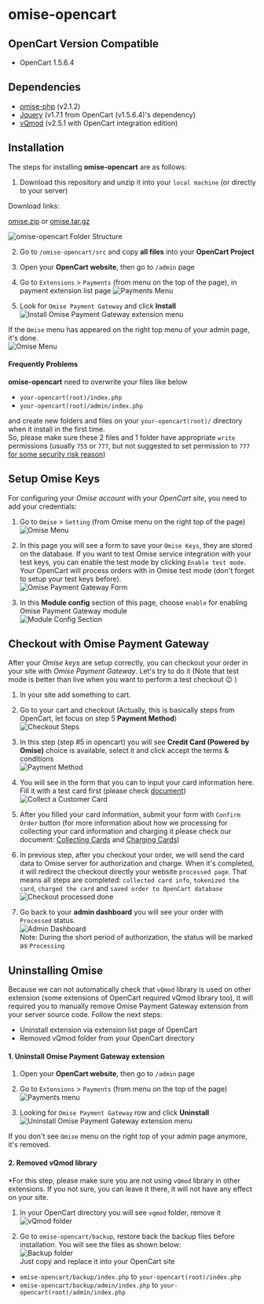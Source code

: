 # omise-opencart

## OpenCart Version Compatible
- OpenCart 1.5.6.4

## Dependencies
- [omise-php](https://github.com/omise/omise-php) (v2.1.2)
- [Jquery](https://github.com/jquery/jquery) (v1.7.1 from OpenCart (v1.5.6.4)'s dependency)
- [vQmod](https://github.com/vqmod/vqmod) (v2.5.1 with OpenCart integration edition)

## Installation
The steps for installing **omise-opencart** are as follows:

1. Download this repository and unzip it into your `local machine` (or directly to your server)

Download links:

[omise.zip](https://github.com/omise/omise-opencart/archive/master.zip) or 
[omise.tar.gz](https://github.com/omise/omise-opencart/archive/master.tar.gz)

![omise-opencart Folder Structure](https://omise-cdn.s3.amazonaws.com/assets/omise-opencart/omise-opencart-install-01.png)

  
2. Go to `/omise-opencart/src` and copy **all files** into your **OpenCart Project**  

3. Open your **OpenCart website**, then go to `/admin` page  

4. Go to `Extensions` > `Payments` (from menu on the top of the page), in payment extension list page
![Payments Menu](https://omise-cdn.s3.amazonaws.com/assets/omise-opencart/omise-opencart-install-02.png)
  
5. Look for `Omise Payment Gateway` and click **Install**  
![Install Omise Payment Gateway extension menu](https://omise-cdn.s3.amazonaws.com/assets/omise-opencart/omise-opencart-install-03.png)

If the `Omise` menu has appeared on the right top menu of your admin page, it's done.  
![Omise Menu](https://omise-cdn.s3.amazonaws.com/assets/omise-opencart/omise-opencart-install-04.png)

#### Frequently Problems
**omise-opencart** need to overwrite your files like below
- `your-opencart(root)/index.php`
- `your-opencart(root)/admin/index.php`

and create new folders and files on your `your-opencart(root)/` directory when it install in the first time.  
So, please make sure these 2 files and 1 folder have appropriate `write` permissions (usually `755` or `777`, but not suggested to set permission to `777` [for some security risk reason](https://www.google.co.th/webhp?sourceid=chrome-instant&ion=1&espv=2&ie=UTF-8#q=security+risk+on+permission+777))

## Setup Omise Keys
For configuring your *Omise account* with your *OpenCart site*, you need to add your credentials:

1. Go to `Omise` > `Setting` (from Omise menu on the right top of the page)  
![Omise Menu](https://omise-cdn.s3.amazonaws.com/assets/omise-opencart/omise-opencart-install-05.png)

2. In this page you will see a form to save your `Omise Keys`, they are stored on the database. If you want to test Omise service integration with your test keys, you can enable the test mode by clicking `Enable test mode`. Your OpenCart will process orders with in Omise test mode (don't forget to setup your test keys before).  
![Omise Payment Gateway Form](https://omise-cdn.s3.amazonaws.com/assets/omise-opencart/omise-opencart-install-06.png)

3. In this **Module config** section of this page, choose `enable` for enabling Omise Payment Gateway module  
![Module Config Section](https://omise-cdn.s3.amazonaws.com/assets/omise-opencart/omise-opencart-install-07.png)

## Checkout with Omise Payment Gateway
After your *Omise keys* are setup correctly, you can checkout your order in your site with *Omise Payment Gateway*. Let's try to do it (Note that test mode is better than live when you want to perform a test checkout :wink: )

1. In your site add something to cart.

2. Go to your cart and checkout (Actually, this is basically steps from OpenCart, let focus on step 5 **Payment Method**)  
![Checkout Steps](https://omise-cdn.s3.amazonaws.com/assets/omise-opencart/omise-opencart-install-08.png)

3. In this step (step #5 in opencart) you will see **Credit Card (Powered by Omise)** choice is available, select it and click accept the terms & conditions  
![Payment Method](https://omise-cdn.s3.amazonaws.com/assets/omise-opencart/omise-opencart-install-09.png)

4. You will see in the form that you can to input your card information here. Fill it with a test card first (please check [document](https://docs.omise.co/api/tests/))  
![Collect a Customer Card](https://omise-cdn.s3.amazonaws.com/assets/omise-opencart/omise-opencart-install-10.png)

5. After you filled your card information, submit your form with `Confirm Order` button (for more information about how we processing for collecting your card information and charging it please check our document: [Collecting Cards](https://docs.omise.co/collecting-card-information/) and [Charging Cards](https://docs.omise.co/charging-cards/))

6. In previous step, after you checkout your order, we will send the card data to Omise server for authorization and charge. When it's completed, it will redirect the checkout directly your website `processed page`. That means all steps are completed: `collected card info`, `tokenized the card`, `charged the card` and `saved order to OpenCart database`
![Checkout processed done](https://omise-cdn.s3.amazonaws.com/assets/omise-opencart/omise-opencart-install-11.png)

7. Go back to your **admin dashboard** you will see your order with `Processed` status.  
![Admin Dashboard](https://omise-cdn.s3.amazonaws.com/assets/omise-opencart/omise-opencart-install-12.png)  
Note: During the short period of authorization, the status will be marked as `Processing`

## Uninstalling Omise

Because we can not automatically check that `vQmod` library is used on other extension (some extensions of OpenCart required vQmod library too), it will required you to manually remove Omise Payment Gateway extension from your server source code. Follow the next steps:

- Uninstall extension via extension list page of OpenCart
- Removed vQmod folder from your OpenCart directory

#### 1. Uninstall Omise Payment Gateway extension
1. Open your **OpenCart website**, then go to `/admin` page  

2. Go to `Extensions` > `Payments` (from menu on the top of the page)  
![Payments menu](https://omise-cdn.s3.amazonaws.com/assets/omise-opencart/omise-opencart-install-02.png)
 
3. Looking for `Omise Payment Gateway` row and click **Uninstall**  
![Uninstall Omise Payment Gateway extension menu](https://omise-cdn.s3.amazonaws.com/assets/omise-opencart/omise-opencart-install-13.png)

If you don't see `Omise` menu on the right top of your admin page anymore, it's removed.

#### 2. Removed vQmod library
*For this step, please make sure you are not using `vQmod` library in other extensions. If you not sure, you can leave it there, it will not have any effect on your site.

1. In your OpenCart directory you will see `vqmod` folder, remove it  
![vQmod folder](https://omise-cdn.s3.amazonaws.com/assets/omise-opencart/omise-opencart-install-14.png)  

2. Go to `omise-opencart/backup`, restore back the backup files before installation. You will see the files as shown below:  
![Backup folder](https://omise-cdn.s3.amazonaws.com/assets/omise-opencart/omise-opencart-install-15.png)  
Just copy and replace it into your OpenCart site  
  - `omise-opencart/backup/index.php` to `your-opencart(root)/index.php`  
  - `omise-opencart/backup/admin/index.php` to `your-opencart(root)/admin/index.php`  
